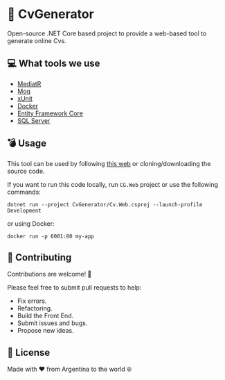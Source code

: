 # 👑 CvGenerator

Open-source .NET Core based project to provide a web-based tool to generate online Cvs.

## 💻 What tools we use

- [MediatR](https://github.com/jbogard/MediatR)
- [Moq](https://github.com/moq/moq)
- [xUnit](https://github.com/xunit/xunit)
- [Docker](https://www.docker.com/)
- [Entity Framework Core](https://docs.microsoft.com/en-us/ef/core/)
- [SQL Server](https://www.microsoft.com/en-us/sql-server/sql-server-downloads)

## 💣 Usage

This tool can be used by following [this web](http://www.nrn.com.ar/cv-generator) or cloning/downloading the source code.

If you want to run this code locally, run `CG.Web` project or use the following commands:

`dotnet run --project CvGenerator/Cv.Web.csproj --launch-profile Development`

or using Docker:

`docker run -p 6001:80 my-app`

## 🤙 Contributing

Contributions are welcome! 🙌

Please feel free to submit pull requests to help:

- Fix errors.
- Refactoring.
- Build the Front End.
- Submit issues and bugs.
- Propose new ideas.

## 💎 License

Made with ❤ from Argentina to the world 🌐
